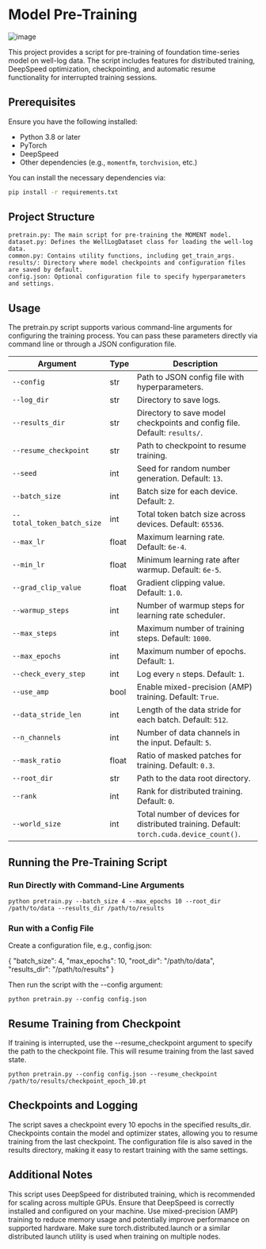 # Model Pre-Training

![image](https://github.com/user-attachments/assets/ea23fd7d-a39f-4649-ae57-35ca35573c4d)

This project provides a script for pre-training of foundation time-series model on well-log data. The script includes features for distributed training, DeepSpeed optimization, checkpointing, and automatic resume functionality for interrupted training sessions.

## Prerequisites

Ensure you have the following installed:
- Python 3.8 or later
- PyTorch
- DeepSpeed
- Other dependencies (e.g., `momentfm`, `torchvision`, etc.)

You can install the necessary dependencies via:
```bash
pip install -r requirements.txt
```

## Project Structure

    pretrain.py: The main script for pre-training the MOMENT model.
    dataset.py: Defines the WellLogDataset class for loading the well-log data.
    common.py: Contains utility functions, including get_train_args.
    results/: Directory where model checkpoints and configuration files are saved by default.
    config.json: Optional configuration file to specify hyperparameters and settings.

## Usage

The pretrain.py script supports various command-line arguments for configuring the training process. You can pass these parameters directly via command line or through a JSON configuration file.

| Argument                  | Type    | Description                                                             |
|---------------------------|---------|-------------------------------------------------------------------------|
| `--config`                | str     | Path to JSON config file with hyperparameters.                          |
| `--log_dir`               | str     | Directory to save logs.                                                 |
| `--results_dir`           | str     | Directory to save model checkpoints and config file. Default: `results/`. |
| `--resume_checkpoint`     | str     | Path to checkpoint to resume training.                                  |
| `--seed`                  | int     | Seed for random number generation. Default: `13`.                       |
| `--batch_size`            | int     | Batch size for each device. Default: `2`.                               |
| `--total_token_batch_size`| int     | Total token batch size across devices. Default: `65536`.                |
| `--max_lr`                | float   | Maximum learning rate. Default: `6e-4`.                                 |
| `--min_lr`                | float   | Minimum learning rate after warmup. Default: `6e-5`.                    |
| `--grad_clip_value`       | float   | Gradient clipping value. Default: `1.0`.                                |
| `--warmup_steps`          | int     | Number of warmup steps for learning rate scheduler.                     |
| `--max_steps`             | int     | Maximum number of training steps. Default: `1000`.                      |
| `--max_epochs`            | int     | Maximum number of epochs. Default: `1`.                                 |
| `--check_every_step`      | int     | Log every `n` steps. Default: `1`.                                      |
| `--use_amp`               | bool    | Enable mixed-precision (AMP) training. Default: `True`.                 |
| `--data_stride_len`       | int     | Length of the data stride for each batch. Default: `512`.               |
| `--n_channels`            | int     | Number of data channels in the input. Default: `5`.                     |
| `--mask_ratio`            | float   | Ratio of masked patches for training. Default: `0.3`.                   |
| `--root_dir`              | str     | Path to the data root directory.                                        |
| `--rank`                  | int     | Rank for distributed training. Default: `0`.                            |
| `--world_size`            | int     | Total number of devices for distributed training. Default: `torch.cuda.device_count()`. |


## Running the Pre-Training Script

### Run Directly with Command-Line Arguments

```
python pretrain.py --batch_size 4 --max_epochs 10 --root_dir /path/to/data --results_dir /path/to/results
```
### Run with a Config File

Create a configuration file, e.g., config.json:

{
    "batch_size": 4,
    "max_epochs": 10,
    "root_dir": "/path/to/data",
    "results_dir": "/path/to/results"
}

Then run the script with the --config argument:

```
python pretrain.py --config config.json
```

## Resume Training from Checkpoint

If training is interrupted, use the --resume_checkpoint argument to specify the path to the checkpoint file. This will resume training from the last saved state.

```
python pretrain.py --config config.json --resume_checkpoint /path/to/results/checkpoint_epoch_10.pt
```

## Checkpoints and Logging

The script saves a checkpoint every 10 epochs in the specified results_dir. Checkpoints contain the model and optimizer states, allowing you to resume training from the last checkpoint.
The configuration file is also saved in the results directory, making it easy to restart training with the same settings.

## Additional Notes

This script uses DeepSpeed for distributed training, which is recommended for scaling across multiple GPUs. Ensure that DeepSpeed is correctly installed and configured on your machine.
Use mixed-precision (AMP) training to reduce memory usage and potentially improve performance on supported hardware.
Make sure torch.distributed.launch or a similar distributed launch utility is used when training on multiple nodes.

